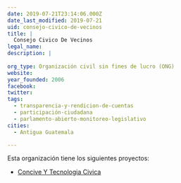 ```yaml
---
date: 2019-07-21T23:14:06.000Z
date_last_modified: 2019-07-21
uid: consejo-civico-de-vecinos
title: |
  Consejo Civico De Vecinos
legal_name: 
description: |
  
org_type: Organización civil sin fines de lucro (ONG)
website: 
year_founded: 2006
facebook: 
twitter: 
tags:
  - transparencia-y-rendicion-de-cuentas
  - participación-ciudadana
  - parlamento-abierto-monitoreo-legislativo
cities: 
  - Antigua Guatemala

---
```


Esta organización tiene los siguientes proyectos:

- [Concive Y Tecnologia Civica](/proyectos/concive-y-tecnologia-civica)
